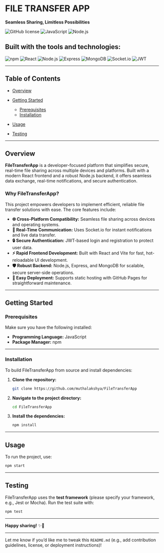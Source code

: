 

# FILE TRANSFER APP

**Seamless Sharing, Limitless Possibilities**

![GitHub license](https://img.shields.io/badge/license-MIT-blue.svg)
![JavaScript](https://img.shields.io/badge/javascript-72.5%25-yellow.svg)
![Node.js](https://img.shields.io/badge/Node.js-Backend-green.svg)

## Built with the tools and technologies:

![npm](https://img.shields.io/badge/npm-v6+-red.svg)
![React](https://img.shields.io/badge/React-Frontend-blue.svg)
![Node.js](https://img.shields.io/badge/Node.js-Backend-green.svg)
![Express](https://img.shields.io/badge/Express-Server-black.svg)
![MongoDB](https://img.shields.io/badge/MongoDB-Database-brightgreen.svg)
![Socket.io](https://img.shields.io/badge/Socket.io-Real--Time-black.svg)
![JWT](https://img.shields.io/badge/JWT-Security-orange.svg)

---

## Table of Contents

* [Overview](#overview)
* [Getting Started](#getting-started)

  * [Prerequisites](#prerequisites)
  * [Installation](#installation)
* [Usage](#usage)
* [Testing](#testing)

---

## Overview

**FileTransferApp** is a developer-focused platform that simplifies secure, real-time file sharing across multiple devices and platforms. Built with a modern React frontend and a robust Node.js backend, it offers seamless data exchange, real-time notifications, and secure authentication.

### Why FileTransferApp?

This project empowers developers to implement efficient, reliable file transfer solutions with ease. The core features include:

* **🌐 Cross-Platform Compatibility:** Seamless file sharing across devices and operating systems.
* **📡 Real-Time Communication:** Uses Socket.io for instant notifications and live data transfer.
* **🔒 Secure Authentication:** JWT-based login and registration to protect user data.
* **⚡ Rapid Frontend Development:** Built with React and Vite for fast, hot-reloadable UI development.
* **🛡️ Robust Backend:** Node.js, Express, and MongoDB for scalable, secure server-side operations.
* **🚀 Easy Deployment:** Supports static hosting with GitHub Pages for straightforward maintenance.

---

## Getting Started

### Prerequisites

Make sure you have the following installed:

* **Programming Language:** JavaScript
* **Package Manager:** npm

---

### Installation

To build FileTransferApp from source and install dependencies:

1. **Clone the repository:**

   ```bash
   git clone https://github.com/muthalakshya/FileTransferApp
   ```

2. **Navigate to the project directory:**

   ```bash
   cd FileTransferApp
   ```

3. **Install the dependencies:**

   ```bash
   npm install
   ```

---

## Usage

To run the project, use:

```bash
npm start
```

---

## Testing

FileTransferApp uses the **test framework** (please specify your framework, e.g., Jest or Mocha). Run the test suite with:

```bash
npm test
```

---

**Happy sharing!** ✨📁

---

Let me know if you’d like me to tweak this `README.md` (e.g., add contribution guidelines, license, or deployment instructions)!
